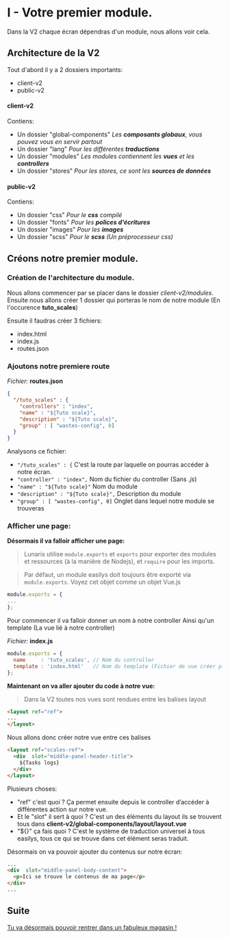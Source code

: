 # I - Votre premier module.

Dans la V2 chaque écran dépendras d'un module, nous allons voir cela.

## Architecture de la V2

Tout d'abord il y a 2 dossiers importants:
* client-v2
* public-v2

#### client-v2

Contiens:
* Un dossier "global-components" *Les* ***composants globaux***, *vous pouvez vous en servir partout*
* Un dossier "lang" *Pour les différentes* ***traductions***
* Un dossier "modules" *Les modules contiennent les* ***vues*** *et les* ***controllers***
* Un dossier "stores" *Pour les stores, ce sont les* ***sources de données***

#### public-v2

Contiens: 
* Un dossier "css" *Pour le* ***css*** *compilé*
* Un dossier "fonts" *Pour les* ***polices d'écritures***
* Un dossier "images" *Pour les* ***images***
* Un dossier "scss" *Pour le* ***scss*** *(Un préprocesseur css)*
 
## Créons notre premier module.

### Création de l'architecture du module.

Nous allons commencer par se placer dans le dossier *client-v2/modules*. Ensuite nous allons créer 1 dossier qui porteras le nom de notre module (En l'occurence **tuto_scales**)

Ensuite il faudras créer 3 fichiers:

* index.html
* index.js
* routes.json

### Ajoutons notre premiere route

*Fichier:* **routes.json**
```json
{
  "/tuto_scales" : {
    "controllers" : "index",
    "name" : "${Tuto scale}",
    "description" : "${Tuto scale}",
    "group" : [ "wastes-config", 0]
  }
}
```
Analysons ce fichier: 


* `"/tuto_scales" : {`
  C'est la route par laquelle on pourras accéder à notre écran. 
* `"controller" : "index",` 
  Nom du fichier du controller (Sans *.js*)
* `"name" : "${Tuto scale}"`
  Nom du module
* `"description" : "${Tuto scale}",`
  Description du module
* `"group" : [ "wastes-config", 0]`
  Onglet dans lequel notre module se trouveras

### Afficher une page: 

**Désormais il va falloir afficher une page:**

> Lunaris utilise `module.exports` et `exports` pour exporter des modules et ressources (à la manière de Nodejs), et `require` pour les imports.

> Par défaut, un module easilys doit toujours être exporté via `module.exports`.
> Voyez cet objet comme un objet Vue.js

```js
module.exports = {
...
};
```

Pour commencer il va falloir donner un nom à notre controller
Ainsi qu'un template (La vue lié à notre controller)

*Fichier:* **index.js** 
```js
module.exports = {
  name     : 'tuto_scales', // Nom du controller
  template : 'index.html'   // Nom du template (Fichier de vue créer plus tôt)
};
```

**Maintenant on va aller ajouter du code à notre vue:**

> Dans la V2 toutes nos vues sont rendues entre les balises layout

```html
<layout ref="ref">
...
</layout>
```

Nous allons donc créer notre vue entre ces balises
```html
<layout ref="scales-ref">
  <div  slot="middle-panel-header-title">
    ${Tasks logs}
  </div>
</layout>
```

Plusieurs choses:
* "ref" c'est quoi ?
  Ça permet ensuite depuis le controller d’accéder à différentes action sur notre vue.
* Et le "slot" il sert à quoi ?
  C'est un des éléments du layout ils se trouvent tous dans **client-v2/global-components/layout/layout.vue**
* "${}" ça fais quoi ?
  C'est le système de traduction universel à tous easilys, tous ce qui se trouve dans cet élément seras traduit.


Désormais on va pouvoir ajouter du contenus sur notre écran:

```html
...
<div  slot="middle-panel-body-content">
  <p>Ici se trouve le contenus de ma page</p>
</div>
...
```
## Suite

[Tu va désormais pouvoir rentrer dans un fabuleux magasin !](part3.md)